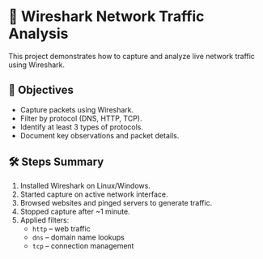 # 🧪 Wireshark Network Traffic Analysis

This project demonstrates how to capture and analyze live network traffic using Wireshark.

## 📌 Objectives

- Capture packets using Wireshark.
- Filter by protocol (DNS, HTTP, TCP).
- Identify at least 3 types of protocols.
- Document key observations and packet details.

## 🛠️ Steps Summary

1. Installed Wireshark on Linux/Windows.
2. Started capture on active network interface.
3. Browsed websites and pinged servers to generate traffic.
4. Stopped capture after ~1 minute.
5. Applied filters:
   - `http` – web traffic
   - `dns` – domain name lookups
   - `tcp` – connection management


